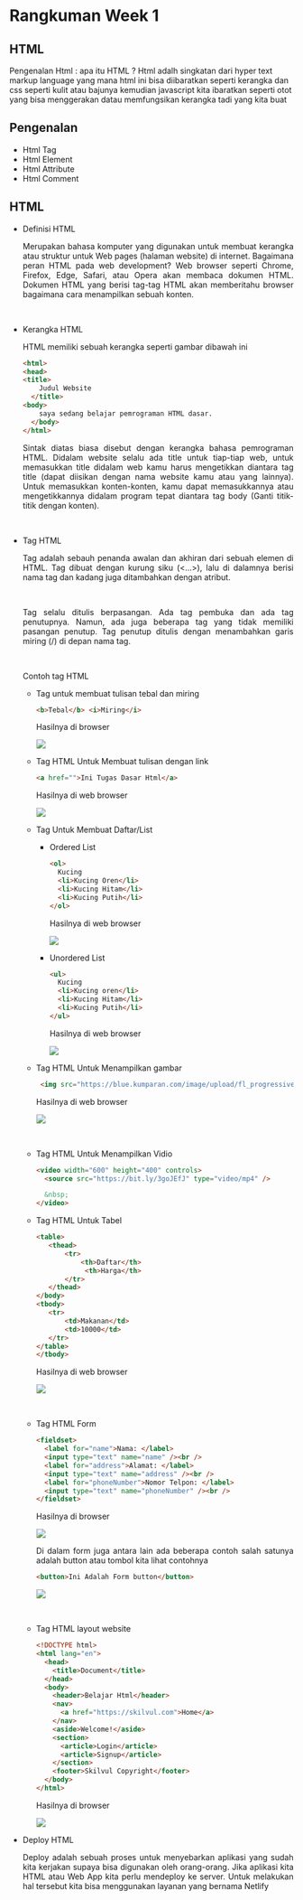 # **Rangkuman Week 1**

## HTML

Pengenalan Html :
apa itu HTML ?
Html adalh singkatan dari hyper text markup language yang mana html ini bisa diibaratkan seperti kerangka dan css seperti kulit atau bajunya kemudian javascript kita ibaratkan seperti otot yang bisa menggerakan datau memfungsikan kerangka tadi yang kita buat

## Pengenalan

- Html Tag
- Html Element
- Html Attribute
- Html Comment

## HTML

- Definisi HTML

  <div align="justify">Merupakan bahasa komputer yang digunakan untuk membuat kerangka atau struktur untuk Web pages (halaman website) di internet. Bagaimana peran HTML pada web development? Web browser seperti Chrome, Firefox, Edge, Safari, atau Opera akan membaca dokumen HTML. Dokumen HTML yang berisi tag-tag HTML akan memberitahu browser bagaimana cara menampilkan sebuah konten.

&nbsp;

- Kerangka HTML

  HTML memiliki sebuah kerangka seperti gambar dibawah ini

  ```html
  <html>
  <head>
  <title>
      Judul Website
    </title>
  <body>
      saya sedang belajar pemrograman HTML dasar.
    </body>
  </html>
  ```

    <div align="justify">Sintak diatas biasa disebut dengan kerangka bahasa pemrograman HTML. Didalam website selalu ada title untuk tiap-tiap web, untuk memasukkan title didalam web kamu harus mengetikkan diantara tag title (dapat diisikan dengan nama website kamu atau yang lainnya). Untuk memasukkan konten-konten, kamu dapat memasukkannya atau mengetikkannya didalam program tepat diantara tag body (Ganti titik-titik dengan konten).

  &nbsp;

- Tag HTML

  <div align="justify">Tag adalah sebauh penanda awalan dan akhiran dari sebuah elemen di HTML. Tag dibuat dengan kurung siku (<...>), lalu di dalamnya berisi nama tag dan kadang juga ditambahkan dengan atribut.

  &nbsp;

  <div align="justify">Tag selalu ditulis berpasangan. Ada tag pembuka dan ada tag penutupnya. Namun, ada juga beberapa tag yang tidak memiliki pasangan penutup. Tag penutup ditulis dengan menambahkan garis miring (/) di depan nama tag.

  &nbsp;

  Contoh tag HTML

  - Tag untuk membuat tulisan tebal dan miring

    ```html
    <b>Tebal</b> <i>Miring</i>
    ```

    Hasilnya di browser

    ![](gambar/tebal-miring.JPG)

  - Tag HTML Untuk Membuat tulisan dengan link

    ```html
    <a href="">Ini Tugas Dasar Html</a>
    ```

    Hasilnya di web browser

    ![](gambar/link1.png)

  - Tag Untuk Membuat Daftar/List

    - Ordered List

      ```html
      <ol>
        Kucing
        <li>Kucing Oren</li>
        <li>Kucing Hitam</li>
        <li>Kucing Putih</li>
      </ol>
      ```

      Hasilnya di web browser

      ![](gambar/ol1.png)

    - Unordered List

      ```html
      <ul>
        Kucing
        <li>Kucing oren</li>
        <li>Kucing Hitam</li>
        <li>Kucing Putih</li>
      </ul>
      ```

      Hasilnya di web browser

      ![](gambar/ul.png)

  - Tag HTML Untuk Menampilkan gambar

    ```html
     <img src="https://blue.kumparan.com/image/upload/fl_progressive,fl_lossy,c_fill,q_auto:best,w_640/v1628240470/photo-1547399300-7613d8f5f8f1_mgldif.jpg" alt="Si \\Gajah"></img>
    ```

    Hasilnya di web browser

    ![](gambar/gambar.png)

    &nbsp;

  - Tag HTML Untuk Menampilkan Vidio

    ```html
    <video width="600" height="400" controls>
      <source src="https://bit.ly/3goJEfJ" type="video/mp4" />

      &nbsp;
    </video>
    ```

  - Tag HTML Untuk Tabel

    ```html
    <table>
       <thead>
           <tr>
               <th>Daftar</th>
                <th>Harga</th>
           </tr>
       </thead>
    </body>
    <tbody>
       <tr>
           <td>Makanan</td>
           <td>10000</td>
       </tr>
    </table>
    </tbody>
    ```

    Hasilnya di web browser

    ![](gambar/tag.png)

    &nbsp;

  - Tag HTML Form

    ```html
    <fieldset>
      <label for="name">Nama: </label>
      <input type="text" name="name" /><br />
      <label for="address">Alamat: </label>
      <input type="text" name="address" /><br />
      <label for="phoneNumber">Nomor Telpon: </label>
      <input type="text" name="phoneNumber" /><br />
    </fieldset>
    ```

    Hasilnya di browser

    ![](gambar/form.png)

    Di dalam form juga antara lain ada beberapa contoh salah satunya adalah button atau tombol kita lihat contohnya

    ```html
    <button>Ini Adalah Form button</button>
    ```

    ![](gambar/button1.png)

    &nbsp;

  - Tag HTML layout website

    ```html
    <!DOCTYPE html>
    <html lang="en">
      <head>
        <title>Document</title>
      </head>
      <body>
        <header>Belajar Html</header>
        <nav>
          <a href="https://skilvul.com">Home</a>
        </nav>
        <aside>Welcome!</aside>
        <section>
          <article>Login</article>
          <article>Signup</article>
        </section>
        <footer>Skilvul Copyright</footer>
      </body>
    </html>
    ```

    Hasilnya di browser

    ![](gambar/layout.png)

- Deploy HTML

  <div align="justify">Deploy adalah sebuah proses untuk menyebarkan aplikasi yang sudah kita kerjakan supaya bisa digunakan oleh orang-orang. Jika aplikasi kita HTML atau Web App kita perlu mendeploy ke server. Untuk melakukan hal tersebut kita bisa menggunakan layanan yang bernama Netlify
